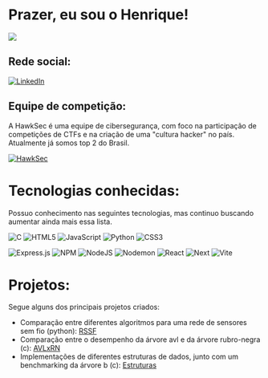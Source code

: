# Prazer, eu sou o Henrique!
[![](https://visitcount.itsvg.in/api?id=HenriUz&icon=2&color=8)](https://visitcount.itsvg.in)

## Rede social:
[![LinkedIn](https://img.shields.io/badge/LinkedIn-%230077B5.svg?logo=linkedin&logoColor=white)](https://www.linkedin.com/in/henrique-zucato-de-souza-4699a5288) 

## Equipe de competição:
A HawkSec é uma equipe de cibersegurança, com foco na participação de competições de CTFs e na criação de uma "cultura hacker" no país. Atualmente já somos top 2 do Brasil.

[![HawkSec](https://github.com/user-attachments/assets/b21a9f03-fabd-4eff-8230-44cd8e99f85f)](https://github.com/HawkSecUnifei)

# Tecnologias conhecidas:
Possuo conhecimento nas seguintes tecnologias, mas continuo buscando aumentar ainda mais essa lista. 

![C](https://img.shields.io/badge/c-%2300599C.svg?style=for-the-badge&logo=c&logoColor=white) ![HTML5](https://img.shields.io/badge/html5-%23E34F26.svg?style=for-the-badge&logo=html5&logoColor=white) ![JavaScript](https://img.shields.io/badge/javascript-%23323330.svg?style=for-the-badge&logo=javascript&logoColor=%23F7DF1E) ![Python](https://img.shields.io/badge/python-3670A0?style=for-the-badge&logo=python&logoColor=ffdd54) ![CSS3](https://img.shields.io/badge/css3-%231572B6.svg?style=for-the-badge&logo=css3&logoColor=white) 

![Express.js](https://img.shields.io/badge/express.js-%23404d59.svg?style=for-the-badge&logo=express&logoColor=%2361DAFB) ![NPM](https://img.shields.io/badge/NPM-%23CB3837.svg?style=for-the-badge&logo=npm&logoColor=white) ![NodeJS](https://img.shields.io/badge/node.js-6DA55F?style=for-the-badge&logo=node.js&logoColor=white) ![Nodemon](https://img.shields.io/badge/NODEMON-%23323330.svg?style=for-the-badge&logo=nodemon&logoColor=%BBDEAD) ![React](https://img.shields.io/badge/react-%2320232a.svg?style=for-the-badge&logo=react&logoColor=%2361DAFB) ![Next](https://img.shields.io/badge/next.js-000000?style=for-the-badge&logo=nextdotjs&logoColor=white) ![Vite](https://img.shields.io/badge/vite-%23646CFF.svg?style=for-the-badge&logo=vite&logoColor=white)

# Projetos:
Segue alguns dos principais projetos criados:
- Comparação entre diferentes algoritmos para uma rede de sensores sem fio (python): [RSSF](https://github.com/HenriUz/Algoritmos-para-RSSF)
- Comparação entre o desempenho da árvore avl e da árvore rubro-negra (c): [AVLxRN](https://github.com/HenriUz/Comparacao-entre-Arvore-AVL-e-Rubro-Negra)
- Implementações de diferentes estruturas de dados, junto com um benchmarking da árvore b (c): [Estruturas](https://github.com/HenriUz/Estruturas-de-Dados)

<!-- Proudly created with GPRM ( https://gprm.itsvg.in ) -->
